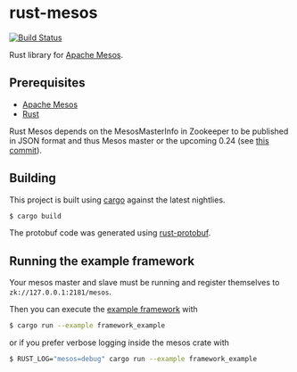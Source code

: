 # rust-mesos

[![Build Status](https://travis-ci.org/bonifaido/rust-mesos.png?branch=master)](https://travis-ci.org/bonifaido/rust-mesos)

Rust library for [Apache Mesos](http://mesos.apache.org).

## Prerequisites

- [Apache Mesos](http://mesos.apache.org)
- [Rust](http://rust-lang.org)
 
Rust Mesos depends on the MesosMasterInfo in Zookeeper to be published in JSON format and thus Mesos master or the upcoming 0.24 (see [this commit](https://github.com/apache/mesos/commit/18e1351b3c5c24f7f65be66ee56889a6378ba97f)).

## Building

This project is built using [cargo](http://doc.crates.io) against the latest nightlies.

```bash
$ cargo build
```

The protobuf code was generated using
[rust-protobuf](https://github.com/stepancheg/rust-protobuf).

## Running the example framework

Your mesos master and slave must be running and register themselves to `zk://127.0.0.1:2181/mesos`.

Then you can execute the [example framework](examples/framework_example.rs) with

```bash
$ cargo run --example framework_example
```

or if you prefer verbose logging inside the mesos crate with

```bash
$ RUST_LOG="mesos=debug" cargo run --example framework_example
```
